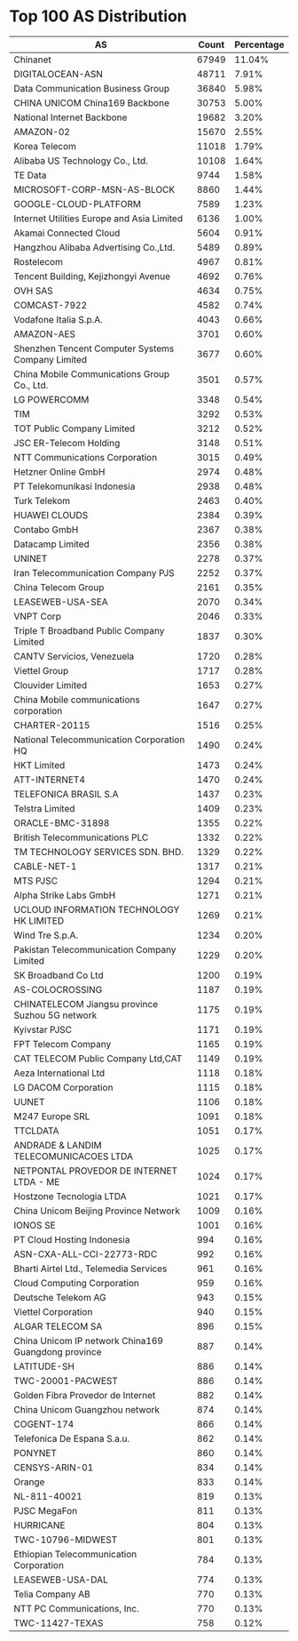 # Top 100 AS Distribution
| AS | Count | Percentage |
|----|----|----|
| Chinanet | 67949 | 11.04% |
| DIGITALOCEAN-ASN | 48711 | 7.91% |
| Data Communication Business Group | 36840 | 5.98% |
| CHINA UNICOM China169 Backbone | 30753 | 5.00% |
| National Internet Backbone | 19682 | 3.20% |
| AMAZON-02 | 15670 | 2.55% |
| Korea Telecom | 11018 | 1.79% |
| Alibaba US Technology Co., Ltd. | 10108 | 1.64% |
| TE Data | 9744 | 1.58% |
| MICROSOFT-CORP-MSN-AS-BLOCK | 8860 | 1.44% |
| GOOGLE-CLOUD-PLATFORM | 7589 | 1.23% |
| Internet Utilities Europe and Asia Limited | 6136 | 1.00% |
| Akamai Connected Cloud | 5604 | 0.91% |
| Hangzhou Alibaba Advertising Co.,Ltd. | 5489 | 0.89% |
| Rostelecom | 4967 | 0.81% |
| Tencent Building, Kejizhongyi Avenue | 4692 | 0.76% |
| OVH SAS | 4634 | 0.75% |
| COMCAST-7922 | 4582 | 0.74% |
| Vodafone Italia S.p.A. | 4043 | 0.66% |
| AMAZON-AES | 3701 | 0.60% |
| Shenzhen Tencent Computer Systems Company Limited | 3677 | 0.60% |
| China Mobile Communications Group Co., Ltd. | 3501 | 0.57% |
| LG POWERCOMM | 3348 | 0.54% |
| TIM | 3292 | 0.53% |
| TOT Public Company Limited | 3212 | 0.52% |
| JSC ER-Telecom Holding | 3148 | 0.51% |
| NTT Communications Corporation | 3015 | 0.49% |
| Hetzner Online GmbH | 2974 | 0.48% |
| PT Telekomunikasi Indonesia | 2938 | 0.48% |
| Turk Telekom | 2463 | 0.40% |
| HUAWEI CLOUDS | 2384 | 0.39% |
| Contabo GmbH | 2367 | 0.38% |
| Datacamp Limited | 2356 | 0.38% |
| UNINET | 2278 | 0.37% |
| Iran Telecommunication Company PJS | 2252 | 0.37% |
| China Telecom Group | 2161 | 0.35% |
| LEASEWEB-USA-SEA | 2070 | 0.34% |
| VNPT Corp | 2046 | 0.33% |
| Triple T Broadband Public Company Limited | 1837 | 0.30% |
| CANTV Servicios, Venezuela | 1720 | 0.28% |
| Viettel Group | 1717 | 0.28% |
| Clouvider Limited | 1653 | 0.27% |
| China Mobile communications corporation | 1647 | 0.27% |
| CHARTER-20115 | 1516 | 0.25% |
| National Telecommunication Corporation HQ | 1490 | 0.24% |
| HKT Limited | 1473 | 0.24% |
| ATT-INTERNET4 | 1470 | 0.24% |
| TELEFONICA BRASIL S.A | 1437 | 0.23% |
| Telstra Limited | 1409 | 0.23% |
| ORACLE-BMC-31898 | 1355 | 0.22% |
| British Telecommunications PLC | 1332 | 0.22% |
| TM TECHNOLOGY SERVICES SDN. BHD. | 1329 | 0.22% |
| CABLE-NET-1 | 1317 | 0.21% |
| MTS PJSC | 1294 | 0.21% |
| Alpha Strike Labs GmbH | 1271 | 0.21% |
| UCLOUD INFORMATION TECHNOLOGY HK LIMITED | 1269 | 0.21% |
| Wind Tre S.p.A. | 1234 | 0.20% |
| Pakistan Telecommunication Company Limited | 1229 | 0.20% |
| SK Broadband Co Ltd | 1200 | 0.19% |
| AS-COLOCROSSING | 1187 | 0.19% |
| CHINATELECOM Jiangsu province Suzhou 5G network | 1175 | 0.19% |
| Kyivstar PJSC | 1171 | 0.19% |
| FPT Telecom Company | 1165 | 0.19% |
| CAT TELECOM Public Company Ltd,CAT | 1149 | 0.19% |
| Aeza International Ltd | 1118 | 0.18% |
| LG DACOM Corporation | 1115 | 0.18% |
| UUNET | 1106 | 0.18% |
| M247 Europe SRL | 1091 | 0.18% |
| TTCLDATA | 1051 | 0.17% |
| ANDRADE & LANDIM TELECOMUNICACOES LTDA | 1025 | 0.17% |
| NETPONTAL PROVEDOR DE INTERNET LTDA - ME | 1024 | 0.17% |
| Hostzone Tecnologia LTDA | 1021 | 0.17% |
| China Unicom Beijing Province Network | 1009 | 0.16% |
| IONOS SE | 1001 | 0.16% |
| PT Cloud Hosting Indonesia | 994 | 0.16% |
| ASN-CXA-ALL-CCI-22773-RDC | 992 | 0.16% |
| Bharti Airtel Ltd., Telemedia Services | 961 | 0.16% |
| Cloud Computing Corporation | 959 | 0.16% |
| Deutsche Telekom AG | 943 | 0.15% |
| Viettel Corporation | 940 | 0.15% |
| ALGAR TELECOM SA | 896 | 0.15% |
| China Unicom IP network China169 Guangdong province | 887 | 0.14% |
| LATITUDE-SH | 886 | 0.14% |
| TWC-20001-PACWEST | 886 | 0.14% |
| Golden Fibra Provedor de Internet | 882 | 0.14% |
| China Unicom Guangzhou network | 874 | 0.14% |
| COGENT-174 | 866 | 0.14% |
| Telefonica De Espana S.a.u. | 862 | 0.14% |
| PONYNET | 860 | 0.14% |
| CENSYS-ARIN-01 | 834 | 0.14% |
| Orange | 833 | 0.14% |
| NL-811-40021 | 819 | 0.13% |
| PJSC MegaFon | 811 | 0.13% |
| HURRICANE | 804 | 0.13% |
| TWC-10796-MIDWEST | 801 | 0.13% |
| Ethiopian Telecommunication Corporation | 784 | 0.13% |
| LEASEWEB-USA-DAL | 774 | 0.13% |
| Telia Company AB | 770 | 0.13% |
| NTT PC Communications, Inc. | 770 | 0.13% |
| TWC-11427-TEXAS | 758 | 0.12% |
